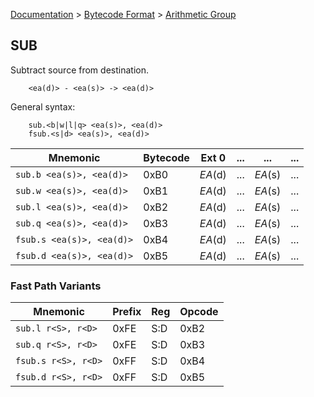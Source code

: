 [Documentation](../../README.md) > [Bytecode Format](../README.md) > [Arithmetic Group](../InstructionsArithmetic.md)

## SUB

Subtract source from destination.

        <ea(d)> - <ea(s)> -> <ea(d)>

General syntax:

        sub.<b|w|l|q> <ea(s)>, <ea(d)>
        fsub.<s|d> <ea(s)>, <ea(d)>

| Mnemonic | Bytecode | Ext 0 | ... | ... | ... |
| - | - | - | - | - | - |
| `sub.b <ea(s)>, <ea(d)>` | 0xB0 | *EA*(d) | ... | *EA*(s) | ... |
| `sub.w <ea(s)>, <ea(d)>` | 0xB1 | *EA*(d) | ... | *EA*(s) | ... |
| `sub.l <ea(s)>, <ea(d)>` | 0xB2 | *EA*(d) | ... | *EA*(s) | ... |
| `sub.q <ea(s)>, <ea(d)>` | 0xB3 | *EA*(d) | ... | *EA*(s) | ... |
| `fsub.s <ea(s)>, <ea(d)>` | 0xB4 | *EA*(d) | ... | *EA*(s) | ... |
| `fsub.d <ea(s)>, <ea(d)>` | 0xB5 | *EA*(d) | ... | *EA*(s) | ... |

### Fast Path Variants

| Mnemonic | Prefix | Reg | Opcode |
| - | - | - | - |
| `sub.l r<S>, r<D>` | 0xFE | S:D | 0xB2 |
| `sub.q r<S>, r<D>` | 0xFE | S:D | 0xB3 |
| `fsub.s r<S>, r<D>` | 0xFF | S:D | 0xB4 |
| `fsub.d r<S>, r<D>` | 0xFF | S:D | 0xB5 |
